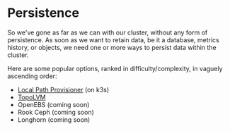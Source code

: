 # Persistence

So we've gone as far as we can with our cluster, without any form of persistence. As soon as we want to retain data, be it a database, metrics history, or objects, we need one or more ways to persist data within the cluster.

Here are some popular options, ranked in difficulty/complexity, in vaguely ascending order:

* [Local Path Provisioner](/kubernetes/persistence/local-path-provisioner/) (on k3s)
* [TopoLVM](/kubernetes/persistence/topolvm/)
* OpenEBS (coming soon)
* Rook Ceph (coming soon)
* Longhorn (coming soon)
